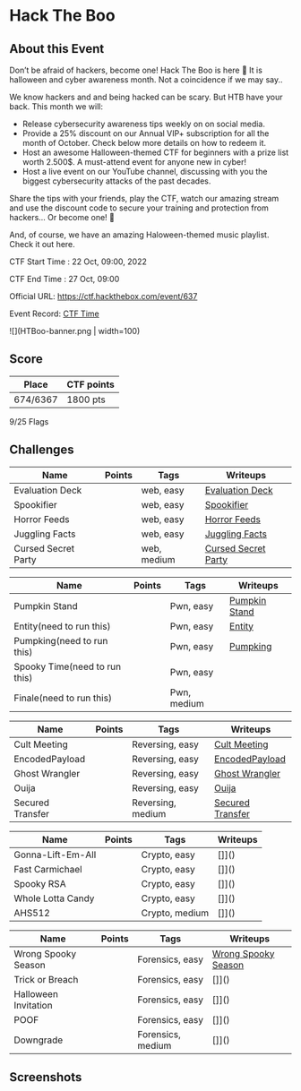 # Hack The Boo



## About this Event

Don’t be afraid of hackers, become one! Hack The Boo is here 🎃
It is halloween and cyber awareness month. Not a coincidence if we may say.. 

We know hackers and and being hacked can be scary. But HTB have your back. 
This month we will:
- Release cybersecurity awareness tips weekly on on social media.  
- Provide a 25% discount on our Annual VIP+ subscription for all the month of October. Check below more details on how to redeem it.
 - Host an awesome Halloween-themed CTF for beginners with a prize list worth 2.500$. A must-attend event for anyone new in cyber!
- Host a live event on our YouTube channel, discussing with you the biggest cybersecurity attacks of the past decades.

Share the tips with your friends, play the CTF, watch our amazing stream and use the discount code to secure your training and protection from hackers… Or become one! 👻

And, of course, we have an amazing Haloween-themed music playlist. Check it out here. 

CTF Start Time :  22 Oct, 09:00, 2022

CTF End Time : 27 Oct, 09:00

Official URL: https://ctf.hackthebox.com/event/637

Event Record: [CTF Time](https://ctftime.org/event/1567)

![](HTBoo-banner.png | width=100)

## Score

| Place | CTF points |
|-------|------------|
| 674/6367| 1800 pts |

9/25 Flags

## Challenges
| Name | Points | Tags | Writeups |
|------|--------|------|----------|
|Evaluation Deck | |web, easy|[Evaluation Deck](./Evaluation%20Deck/README.md)|
|Spookifier | |web, easy|[Spookifier](./Spookifier/README.md)|
|Horror Feeds| |web, easy|[Horror Feeds](./Horror%20Feeds/README.md)|
|Juggling Facts| |web, easy|[Juggling Facts](./Juggling%20Facts/README.md)|
|Cursed Secret Party| |web, medium|[Cursed Secret Party](./Cursed%20Secret%20Party/README.md)|

| Name | Points | Tags | Writeups |
|------|--------|------|----------|
|Pumpkin Stand| |Pwn, easy|[Pumpkin Stand](./Pumpkin%20Stand/README.md)|
|Entity(need to run this)| |Pwn, easy|[Entity](./Entity/README.md)|
|Pumpking(need to run this)| |Pwn, easy|[Pumpking](./Pumpking/README.md)|
|Spooky Time(need to run this)| |Pwn, easy|[]()|
|Finale(need to run this)| |Pwn, medium|[]()|

| Name | Points | Tags | Writeups |
|------|--------|------|----------|
|Cult Meeting| |Reversing, easy|[Cult Meeting](./Cult%20Meeting/README.md)|
|EncodedPayload| |Reversing, easy|[EncodedPayload](./EncodedPayload/README.md)|
|Ghost Wrangler| |Reversing, easy|[Ghost Wrangler](./Ghost%20Wrangler/README.md)|
|Ouija| |Reversing, easy|[Ouija](./Ouija/README.md)|
|Secured Transfer| |Reversing, medium|[Secured Transfer](./Secured%20Transfer/README.md)|

| Name | Points | Tags | Writeups |
|------|--------|------|----------|
|Gonna-Lift-Em-All| |Crypto, easy |[]]()|
|Fast Carmichael||Crypto, easy |[]]()|
|Spooky RSA| |Crypto, easy |[]]()|
|Whole Lotta Candy| |Crypto, easy |[]]()|
|AHS512| |Crypto, medium|[]]()|

| Name | Points | Tags | Writeups |
|------|--------|------|----------|
|Wrong Spooky Season| |Forensics, easy|[Wrong Spooky Season](./Wrong%20Spooky%20Season/README.md)|
|Trick or Breach| |Forensics, easy|[]]()|
|Halloween Invitation| |Forensics, easy|[]]()|
|POOF| |Forensics, easy|[]]()|
|Downgrade| |Forensics, medium|[]]()|






## Screenshots
